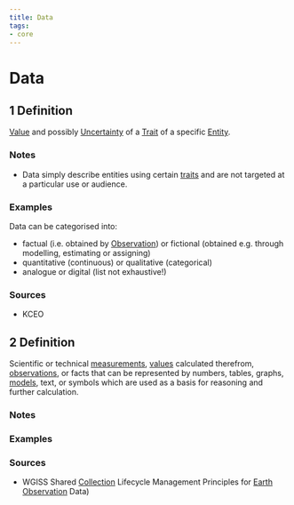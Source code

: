 ```yaml
---
title: Data
tags:
- core
---
```


# Data

## 1 Definition

[Value](../value) and possibly [Uncertainty](../uncertainty) of a [Trait](../trait) of a specific [Entity](../entity).

### Notes 
- Data simply describe entities using certain [traits](../trait) and are not targeted at a particular use or audience.

### Examples 
Data can be categorised into:
- factual (i.e. obtained by [Observation](../observation)) or fictional (obtained e.g. through modelling, estimating or assigning)
- quantitative (continuous) or qualitative (categorical)
- analogue or digital
(list not exhaustive!)
### Sources
- KCEO

## 2 Definition

Scientific or technical [measurements](../measurement), [values](../value) calculated therefrom, [observations](../observation), or facts that can be represented by numbers, tables, graphs, [models](../model), text, or symbols which are used as a basis for reasoning and further calculation.

### Notes

### Examples

### Sources
- WGISS Shared [Collection](../collection) Lifecycle Management Principles for [Earth Observation](../earth_observation) Data)
